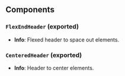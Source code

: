 ## Components

### `FlexEndHeader` (exported)
- **Info**: Flexed header to space out elements.

### `CenteredHeader` (exported)
- **Info**: Header to center elements.